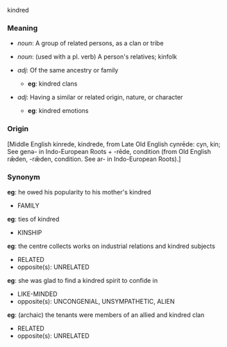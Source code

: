 kindred
### Meaning
+ _noun_: A group of related persons, as a clan or tribe
+ _noun_: (used with a pl. verb) A person's relatives; kinfolk

+ _adj_: Of the same ancestry or family
    + __eg__: kindred clans
+ _adj_: Having a similar or related origin, nature, or character
    + __eg__: kindred emotions

### Origin

[Middle English kinrede, kindrede, from Late Old English cynrēde: cyn, kin; See genə- in Indo-European Roots + -rēde, condition (from Old English rǣden, -rǣden, condition. See ar- in Indo-European Roots).]

### Synonym

__eg__: he owed his popularity to his mother's kindred

+ FAMILY

__eg__: ties of kindred

+ KINSHIP

__eg__: the centre collects works on industrial relations and kindred subjects

+ RELATED
+ opposite(s): UNRELATED

__eg__: she was glad to find a kindred spirit to confide in

+ LIKE-MINDED
+ opposite(s): UNCONGENIAL, UNSYMPATHETIC, ALIEN

__eg__: (archaic) the tenants were members of an allied and kindred clan

+ RELATED
+ opposite(s): UNRELATED


